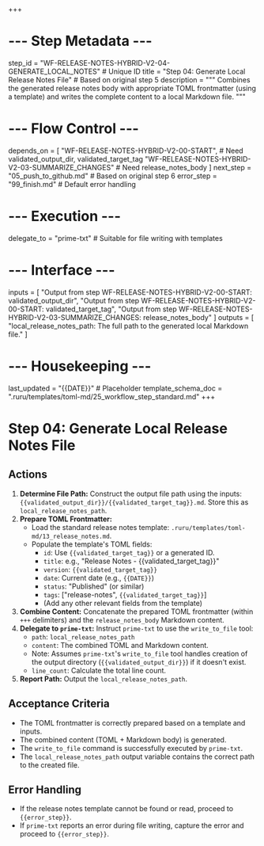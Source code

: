 +++
# --- Step Metadata ---
step_id = "WF-RELEASE-NOTES-HYBRID-V2-04-GENERATE_LOCAL_NOTES" # Unique ID
title = "Step 04: Generate Local Release Notes File" # Based on original step 5
description = """
Combines the generated release notes body with appropriate TOML frontmatter
(using a template) and writes the complete content to a local Markdown file.
"""

# --- Flow Control ---
depends_on = [
    "WF-RELEASE-NOTES-HYBRID-V2-00-START", # Need validated_output_dir, validated_target_tag
    "WF-RELEASE-NOTES-HYBRID-V2-03-SUMMARIZE_CHANGES" # Need release_notes_body
]
next_step = "05_push_to_github.md" # Based on original step 6
error_step = "99_finish.md" # Default error handling

# --- Execution ---
delegate_to = "prime-txt" # Suitable for file writing with templates

# --- Interface ---
inputs = [
    "Output from step WF-RELEASE-NOTES-HYBRID-V2-00-START: validated_output_dir",
    "Output from step WF-RELEASE-NOTES-HYBRID-V2-00-START: validated_target_tag",
    "Output from step WF-RELEASE-NOTES-HYBRID-V2-03-SUMMARIZE_CHANGES: release_notes_body"
]
outputs = [
    "local_release_notes_path: The full path to the generated local Markdown file."
]

# --- Housekeeping ---
last_updated = "{{DATE}}" # Placeholder
template_schema_doc = ".ruru/templates/toml-md/25_workflow_step_standard.md"
+++

# Step 04: Generate Local Release Notes File

## Actions

1.  **Determine File Path:** Construct the output file path using the inputs: `{{validated_output_dir}}/{{validated_target_tag}}.md`. Store this as `local_release_notes_path`.
2.  **Prepare TOML Frontmatter:**
    *   Load the standard release notes template: `.ruru/templates/toml-md/13_release_notes.md`.
    *   Populate the template's TOML fields:
        *   `id`: Use `{{validated_target_tag}}` or a generated ID.
        *   `title`: e.g., "Release Notes - {{validated_target_tag}}"
        *   `version`: `{{validated_target_tag}}`
        *   `date`: Current date (e.g., `{{DATE}}`)
        *   `status`: "Published" (or similar)
        *   `tags`: ["release-notes", `{{validated_target_tag}}`]
        *   (Add any other relevant fields from the template)
3.  **Combine Content:** Concatenate the prepared TOML frontmatter (within `+++` delimiters) and the `release_notes_body` Markdown content.
4.  **Delegate to `prime-txt`:** Instruct `prime-txt` to use the `write_to_file` tool:
    *   `path`: `local_release_notes_path`
    *   `content`: The combined TOML and Markdown content.
    *   Note: Assumes `prime-txt`'s `write_to_file` tool handles creation of the output directory (`{{validated_output_dir}}`) if it doesn't exist.
    *   `line_count`: Calculate the total line count.
5.  **Report Path:** Output the `local_release_notes_path`.

## Acceptance Criteria

*   The TOML frontmatter is correctly prepared based on a template and inputs.
*   The combined content (TOML + Markdown body) is generated.
*   The `write_to_file` command is successfully executed by `prime-txt`.
*   The `local_release_notes_path` output variable contains the correct path to the created file.

## Error Handling

*   If the release notes template cannot be found or read, proceed to `{{error_step}}`.
*   If `prime-txt` reports an error during file writing, capture the error and proceed to `{{error_step}}`.

